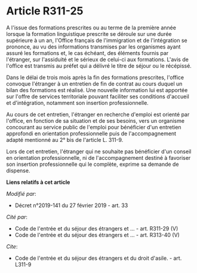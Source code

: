 # Article R311-25

A l'issue des formations prescrites ou au terme de la première année lorsque la formation linguistique prescrite se déroule
sur une durée supérieure à un an, l'Office français de l'immigration et de l'intégration se prononce, au vu des informations
transmises par les organismes ayant assuré les formations et, le cas échéant, des éléments fournis par l'étranger, sur
l'assiduité et le sérieux de celui-ci aux formations. L'avis de l'office est transmis au préfet qui a délivré le titre de
séjour ou le récépissé. 

Dans le délai de trois mois après la fin des formations prescrites, l'office convoque l'étranger à un entretien de fin de
contrat au cours duquel un bilan des formations est réalisé. Une nouvelle information lui est apportée sur l'offre de
services territoriale pouvant faciliter ses conditions d'accueil et d'intégration, notamment son insertion professionnelle. 

Au cours de cet entretien, l'étranger en recherche d'emploi est orienté par l'office, en fonction de sa situation et de ses
besoins, vers un organisme concourant au service public de l'emploi pour bénéficier d'un entretien approfondi en orientation
professionnelle puis de l'accompagnement adapté mentionné au 2° bis de l'article L. 311-9. 

Lors de cet entretien, l'étranger qui ne souhaite pas bénéficier d'un conseil en orientation professionnelle, ni de
l'accompagnement destiné à favoriser son insertion professionnelle qui le complète, exprime sa demande de dispense.

**Liens relatifs à cet article**

_Modifié par_:

  - Décret n°2019-141 du 27 février 2019 - art. 33

_Cité par_:

  - Code de l'entrée et du séjour des étrangers et ... - art. R311-29 (V)
  - Code de l'entrée et du séjour des étrangers et ... - art. R313-40 (V)

_Cite_:

  - Code de l'entrée et du séjour des étrangers et du droit d'asile. - art. L311-9
